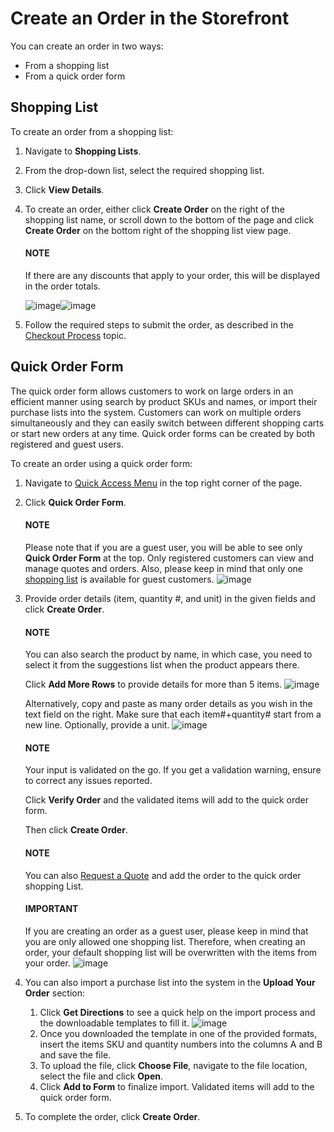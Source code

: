 <a id="frontstore-guide-orders-create"></a>

# Create an Order in the Storefront

You can create an order in two ways:

* From a shopping list
* From a quick order form

## Shopping List

To create an order from a shopping list:

1. Navigate to **Shopping Lists**.
2. From the drop-down list, select the required shopping list.
3. Click **View Details**.
4. To create an order, either click **Create Order** on the right of the shopping list name, or scroll down to the bottom of the page and click **Create Order** on the bottom right of the shopping list view page.

   #### NOTE
   If there are any discounts that apply to your order, this will be displayed in the order totals.

   ![image](user/img/storefront/orders/CreateOrder1.png)![image](user/img/storefront/orders/CreateOrder2.png)
5. Follow the required steps to submit the order, as described in the [Checkout Process](../checkout/index.md#frontstore-guide-orders-checkout) topic.

## Quick Order Form

The quick order form allows customers to work on large orders in an efficient manner using search by product SKUs and names, or import their purchase lists into the system. Customers can work on multiple orders simultaneously and they can easily switch between different shopping carts or start new orders at any time. Quick order forms can be created by both registered and guest users.

To create an order using a quick order form:

1. Navigate to [Quick Access Menu](../getting-started/general-layout.md#frontstore-guide-navigation-quick-access-menu) in the top right corner of the page.
2. Click **Quick Order Form**.

   #### NOTE
   Please note that if you are a guest user, you will be able to see only **Quick Order Form** at the top. Only registered customers can view and manage quotes and orders. Also, please keep in mind that only one [shopping list](../account/shopping-lists/index.md#frontstore-guide-shopping-lists) is available for guest customers.
   ![image](user/img/storefront/orders/GuestQuickOrderButton.png)
3. Provide order details (item, quantity #, and unit) in the given fields and click **Create Order**.

   #### NOTE
   You can also search the product by name, in which case, you need to select it from the suggestions list when the product appears there.

   Click **Add More Rows** to provide details for more than 5 items.
   ![image](user/img/storefront/orders/QuickOrderFormSKU.png)

   Alternatively, copy and paste as many order details as you wish in the text field on the right. Make sure that each item#+quantity# start from a new line. Optionally, provide a unit.
   ![image](user/img/storefront/orders/QuickOrderForm.png)

   #### NOTE
   Your input is validated on the go. If you get a validation warning, ensure to correct any issues reported.

   Click **Verify Order** and the validated items will add to the quick order form.

   Then click **Create Order**.

   #### NOTE
   You can also [Request a Quote](../account/rfq/index.md#frontstore-guide-rfq) and add the order to the quick order shopping List.

   #### IMPORTANT
   If you are creating an order as a guest user, please keep in mind that you are only allowed one shopping list. Therefore, when creating an order, your default shopping list will be overwritten with the items from your order.
   ![image](user/img/storefront/orders/SampleGuestCheckout11.png)
4. You can also import a purchase list into the system in the **Upload Your Order** section:
   1. Click **Get Directions** to see a quick help on the import process and the downloadable templates to fill it.
      ![image](user/img/storefront/orders/ImportCSV.png)
   2. Once you downloaded the template in one of the provided formats, insert the items SKU and quantity numbers into the columns A and B and save the file.
   3. To upload the file, click **Choose File**, navigate to the file location, select the file and click **Open**.
   4. Click **Add to Form** to finalize import. Validated items will add to the quick order form.
5. To complete the order, click **Create Order**.

